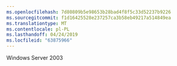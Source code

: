 ```yaml
---
ms.openlocfilehash: 7d80809b5e98653b28bad4f8f5c33d52237b9226
ms.sourcegitcommit: f1d16425528e237257ca3b58eb49217a514849ea
ms.translationtype: MT
ms.contentlocale: pl-PL
ms.lasthandoff: 04/24/2019
ms.locfileid: "63875966"
---
```

Windows Server 2003